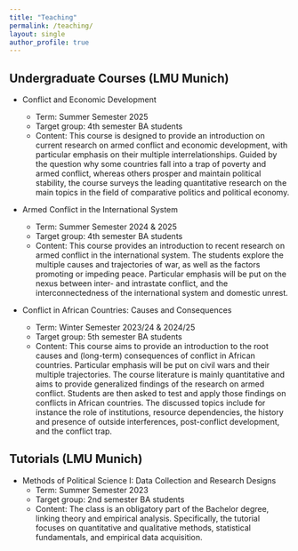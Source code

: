 ```yaml
---
title: "Teaching"
permalink: /teaching/
layout: single
author_profile: true
---
```


## Undergraduate Courses (LMU Munich)

- Conflict and Economic Development
  - Term: Summer Semester 2025
  - Target group: 4th semester BA students
  - Content: This course is designed to provide an introduction on current research on armed conflict and economic development, with particular emphasis on their multiple interrelationships. Guided by the question why some countries fall into a trap of poverty and armed conflict, whereas others prosper and maintain political stability, the course surveys the leading quantitative research on the main topics in the field of comparative politics and political economy.

- Armed Conflict in the International System
  - Term: Summer Semester 2024 & 2025
  - Target group: 4th semester BA students
  - Content: This course provides an introduction to recent research on armed conflict in the international system. The students explore the multiple causes and trajectories of war, as well as the factors promoting or impeding peace. Particular emphasis will be put on the nexus between inter- and intrastate conflict, and the interconnectedness of the international system and domestic unrest.
 
- Conflict in African Countries: Causes and Consequences
  - Term: Winter Semester 2023/24 & 2024/25
  - Target group: 5th semester BA students
  - Content: This course aims to provide an introduction to the root causes and (long-term) consequences of conflict in African countries. Particular emphasis will be put on civil wars and their multiple trajectories. The course literature is mainly quantitative and aims to provide generalized findings of the research on armed conflict. Students are then asked to test and apply those findings on conflicts in African countries. The discussed topics include for instance the role of institutions, resource dependencies, the history and presence of outside interferences, post-conflict development, and the conflict trap.


## Tutorials (LMU Munich)

- Methods of Political Science I: Data Collection and Research Designs
  - Term: Summer Semester 2023
  - Target group: 2nd semester BA students
  - Content: The class is an obligatory part of the Bachelor degree, linking theory and empirical analysis. Specifically, the tutorial focuses on quantitative and qualitative methods, statistical fundamentals, and empirical data acquisition.
